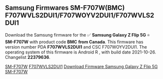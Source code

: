 <h2>Samsung Firmwares SM-F707W(BMC) F707WVLS2DUI1/F707WOYV2DUI1/F707WVLS2DUI1</h2>
Download the Samsung firmware for the ✅ <strong>Samsung Galaxy Z Flip 5G </strong> ⭐ <strong>SM-F707W</strong> with product code <strong>BMC</strong> <strong> from Canada</strong>. This firmware has version number PDA <strong>F707WVLS2DUI1</strong> and CSC F707WOYV2DUI1. The operating system of this firmware is Android R , with build date 2021-10-26. Changelist <strong>22379636</strong>.


[SM-F707W](https://samfirm.shop/samsung/model/SM-F707W)
[F707WVLS2DUI1](https://samfirm.shop/samsung/pda/F707WVLS2DUI1)
[Download Firmware Samsung Galaxy Z Flip 5G SM-F707W](https://samfirm.shop/samsung/firmware/469128)
